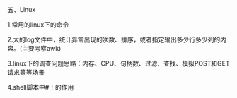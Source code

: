 五、Linux

  


1.常用的linux下的命令

  


2.大的log文件中，统计异常出现的次数、排序，或者指定输出多少行多少列的内容。\(主要考察awk\)

  


3.linux下的调查问题思路：内存、CPU、句柄数、过滤、查找、模拟POST和GET请求等等场景

  


4.shell脚本中\#！的作用

